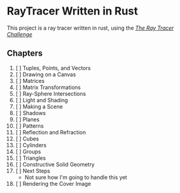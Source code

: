 # RayTracer Written in Rust
This project is a ray tracer written in rust, using the _[The Ray Tracer Challenge](https://pragprog.com/titles/jbtracer/the-ray-tracer-challenge/)_

## Chapters
1. [ ] Tuples, Points, and Vectors
1. [ ] Drawing on a Canvas
1. [ ] Matrices
1. [ ] Matrix Transformations
1. [ ] Ray-Sphere Intersections
1. [ ] Light and Shading
1. [ ] Making a Scene
1. [ ] Shadows
1. [ ] Planes
1. [ ] Patterns
1. [ ] Reflection and Refraction
1. [ ] Cubes
1. [ ] Cylinders
1. [ ] Groups
1. [ ] Triangles
1. [ ] Constructive Solid Geometry
1. [ ] Next Steps
    - Not sure how I'm going to handle this yet
1. [ ] Rendering the Cover Image
